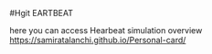#Hgit EARTBEAT

here you can access Hearbeat simulation overview https://samiratalanchi.github.io/Personal-card/